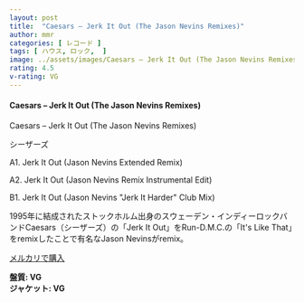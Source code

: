 ```yaml
---
layout: post
title:  "Caesars – Jerk It Out (The Jason Nevins Remixes)"
author: mmr
categories: [ レコード ]
tags: [ ハウス, ロック,  ]
image: ../assets/images/Caesars – Jerk It Out (The Jason Nevins Remixes).jpg
rating: 4.5
v-rating: VG
---
```


#### Caesars – Jerk It Out (The Jason Nevins Remixes)

Caesars – Jerk It Out (The Jason Nevins Remixes)

シーザーズ

A1. Jerk It Out (Jason Nevins Extended Remix)

A2. Jerk It Out (Jason Nevins Remix Instrumental Edit)

B1. Jerk It Out (Jason Nevins "Jerk It Harder" Club Mix)

1995年に結成されたストックホルム出身のスウェーデン・インディーロックバンドCaesars（シーザーズ）の「Jerk It Out」をRun-D.M.C.の「It's Like That」をremixしたことで有名なJason Nevinsがremix。

[メルカリで購入](https://jp.mercari.com/item/m91108414555?afid=6142608987)

<div class="mt-4 mb-4 d-flex align-items-center">
<strong class="mr-1">盤質: VG</strong>
</div>
<div class="mt-4 mb-4 d-flex align-items-center">
<strong class="mr-1">ジャケット: VG</strong>
</div>
